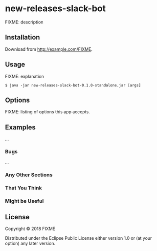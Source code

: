 # new-releases-slack-bot

FIXME: description

## Installation

Download from http://example.com/FIXME.

## Usage

FIXME: explanation

    $ java -jar new-releases-slack-bot-0.1.0-standalone.jar [args]

## Options

FIXME: listing of options this app accepts.

## Examples

...

### Bugs

...

### Any Other Sections
### That You Think
### Might be Useful

## License

Copyright © 2018 FIXME

Distributed under the Eclipse Public License either version 1.0 or (at
your option) any later version.

